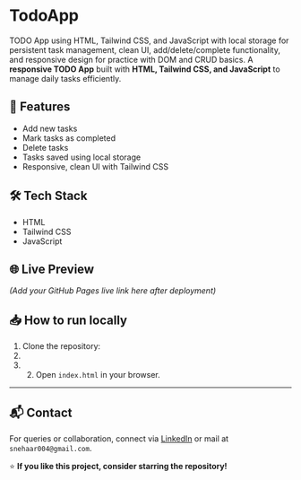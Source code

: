 # TodoApp
TODO App using HTML, Tailwind CSS, and JavaScript with local storage for persistent task management, clean UI, add/delete/complete functionality, and responsive design for practice with DOM and CRUD basics.
A **responsive TODO App** built with **HTML, Tailwind CSS, and JavaScript** to manage daily tasks efficiently.

## 🚀 Features
- Add new tasks
- Mark tasks as completed
- Delete tasks
- Tasks saved using local storage
- Responsive, clean UI with Tailwind CSS

## 🛠️ Tech Stack
- HTML
- Tailwind CSS
- JavaScript

## 🌐 Live Preview
*(Add your GitHub Pages live link here after deployment)*

## 📥 How to run locally
1. Clone the repository:
2. 
3. 2. Open `index.html` in your browser.

---

## 📬 Contact
For queries or collaboration, connect via [LinkedIn](https://www.linkedin.com) or mail at `snehaar004@gmail.com`.

⭐ **If you like this project, consider starring the repository!**

